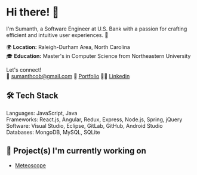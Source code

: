 <!--
**rumanstheddy/rumanstheddy** is a ✨ _special_ ✨ repository because its `README.md` (this file) appears on your GitHub profile.

Here are some ideas to get you started:

- 🔭 I’m currently working on ...
- 🌱 I’m currently learning ...
- 👯 I’m looking to collaborate on ...
- 🤔 I’m looking for help with ...
- 💬 Ask me about ...
- 📫 How to reach me: ...
- 😄 Pronouns: ...
- ⚡ Fun fact: ...
-->
# Hi there! 👋

I'm Sumanth, a Software Engineer at U.S. Bank with a passion for crafting efficient and intuitive user experiences. 🚀

🌍 **Location:** Raleigh-Durham Area, North Carolina  
🎓 **Education:** Master's in Computer Science from Northeastern University  

Let's connect!  
📧 sumanthcob@gmail.com 🔗 [Portfolio](https://sumanthreddy.co) 🧑‍💼 [Linkedin](https://www.linkedin.com/in/sumanthcob/)

## 🛠️ Tech Stack

Languages: JavaScript, Java  
Frameworks: React.js, Angular, Redux, Express, Node.js, Spring, jQuery  
Software: Visual Studio, Eclipse, GitLab, GitHub, Android Studio  
Databases: MongoDB, MySQL, SQLite

## 🚧 Project(s) I'm currently working on

- [Meteoscope](https://github.com/rumanstheddy/meteoscope)
